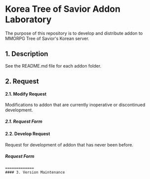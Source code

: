 # Korea Tree of Savior Addon Laboratory
The purpose of this repository is to develop and distribute addon to MMORPG Tree of Savior's Korean server.

## 1. Description
See the README.md file for each addon folder.

## 2. Request
#### 2.1. Modify Request
Modifications to addon that are currently inoperative or discontinued development.
##### 2.1. Request Form

#### 2.2. Develop Request
Request for development of addon that has never been before.
##### Request Form

```
=============
#### 3. Version Maintenance
